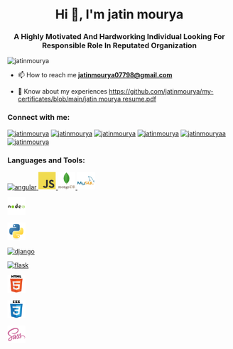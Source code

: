 <h1 align="center">Hi 👋, I'm jatin mourya</h1>
<h3 align="center">A Highly Motivated And Hardworking Individual Looking For Responsible Role In Reputated Organization</h3>

<p align="left"> <img src="https://komarev.com/ghpvc/?username=jatinmourya&label=Profile%20views&color=0e75b6&style=flat" alt="jatinmourya" /> </p>


<!-- <p align="left"> <a href="https://twitter.com/jatinmouryaa" target="blank"><img src="https://img.shields.io/twitter/follow/jatinmouryaa?logo=twitter&style=for-the-badge" alt="jatinmouryaa" /></a> </p> -->

- 📫 How to reach me **jatinmourya07798@gmail.com**

- 📄 Know about my experiences [https://github.com/jatinmourya/my-certificates/blob/main/jatin mourya resume.pdf](https://github.com/jatinmourya/my-certificates/blob/main/jatin%20mourya%20resume.pdf)
 
<h3 align="left">Connect with me:</h3>
<p align="left">
 <!-- linked in -->
<a href="https://linkedin.com/in/jatinmourya" target="blank"><img align="center" src="https://raw.githubusercontent.com/rahuldkjain/github-profile-readme-generator/master/src/images/icons/Social/linked-in-alt.svg" alt="jatinmourya" height="30" width="40" /></a>
<!-- hackerank -->
<a href="https://www.hackerrank.com/jatinmourya" target="blank"><img align="center" src="https://raw.githubusercontent.com/rahuldkjain/github-profile-readme-generator/master/src/images/icons/Social/hackerrank.svg" alt="jatinmourya" height="30" width="40" /></a>
<!-- leetcode -->
 <a href="https://www.leetcode.com/jatinmourya" target="blank"><img align="center" src="https://raw.githubusercontent.com/rahuldkjain/github-profile-readme-generator/master/src/images/icons/Social/leet-code.svg" alt="jatinmourya" height="30" width="40" /></a>
 <!-- codepen -->
<a href="https://codepen.io/jatinmourya" target="blank"><img align="center" src="https://raw.githubusercontent.com/rahuldkjain/github-profile-readme-generator/master/src/images/icons/Social/codepen.svg" alt="jatinmourya" height="30" width="40" /></a>
<!-- twitter -->
 <a href="https://twitter.com/jatinmouryaa" target="blank"><img align="center" src="https://raw.githubusercontent.com/rahuldkjain/github-profile-readme-generator/master/src/images/icons/Social/twitter.svg" alt="jatinmouryaa" height="30" width="40" /></a>
<!-- instagram -->
<a href="https://instagram.com/jatinmourya" target="blank"><img align="center" src="https://raw.githubusercontent.com/rahuldkjain/github-profile-readme-generator/master/src/images/icons/Social/instagram.svg" alt="jatinmourya" height="30" width="40" /></a>


</p>

<h3 align="left">Languages and Tools:</h3>
<p align="left"> 
  <!-- Angular -->
 <a href="https://angular.io" target="_blank" rel="noreferrer"> <img src="https://angular.io/assets/images/logos/angular/angular.svg" alt="angular" width="40" height="40"/> </a>
 <!-- Javascript -->
 <a href="https://developer.mozilla.org/en-US/docs/Web/JavaScript" target="_blank" rel="noreferrer"> <img src="https://raw.githubusercontent.com/devicons/devicon/master/icons/javascript/javascript-original.svg" alt="javascript" width="40" height="40"/> </a>
  <!-- MongoDB-->
 <a href="https://www.mongodb.com/" target="_blank" rel="noreferrer"> <img src="https://raw.githubusercontent.com/devicons/devicon/master/icons/mongodb/mongodb-original-wordmark.svg" alt="mongodb" width="40" height="40"/> </a>
  <!-- Mysql -->
 <a href="https://www.mysql.com/" target="_blank" rel="noreferrer"> <img src="https://raw.githubusercontent.com/devicons/devicon/master/icons/mysql/mysql-original-wordmark.svg" alt="mysql" width="40" height="40"/> </a> 
 
 <a href="https://nodejs.org" target="_blank" rel="noreferrer"> <img src="https://raw.githubusercontent.com/devicons/devicon/master/icons/nodejs/nodejs-original-wordmark.svg" alt="nodejs" width="40" height="40"/> </a> 


 <!-- PYTHON -->
 <a href="https://www.python.org" target="_blank" rel="noreferrer"> <img src="https://raw.githubusercontent.com/devicons/devicon/master/icons/python/python-original.svg" alt="python" width="40" height="40"/> </a> 
 <!-- django -->
 <a href="https://www.djangoproject.com/" target="_blank" rel="noreferrer"> <img src="https://cdn.worldvectorlogo.com/logos/django.svg" alt="django" width="40" height="40"/> </a> 
  <!-- flask -->
 <a href="https://flask.palletsprojects.com/" target="_blank" rel="noreferrer"> <img src="https://www.vectorlogo.zone/logos/pocoo_flask/pocoo_flask-icon.svg" alt="flask" width="40" height="40"/> </a> 
 

  <a href="https://www.w3.org/html/" target="_blank" rel="noreferrer"> <img src="https://raw.githubusercontent.com/devicons/devicon/master/icons/html5/html5-original-wordmark.svg" alt="html5" width="40" height="40"/> </a> 
 
 <a href="https://www.w3schools.com/css/" target="_blank" rel="noreferrer"> <img src="https://raw.githubusercontent.com/devicons/devicon/master/icons/css3/css3-original-wordmark.svg" alt="css3" width="40" height="40"/> </a> 
 
 <a href="https://sass-lang.com" target="_blank" rel="noreferrer"> <img src="https://raw.githubusercontent.com/devicons/devicon/master/icons/sass/sass-original.svg" alt="sass" width="40" height="40"/> </a> </p>
